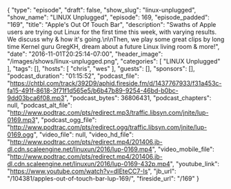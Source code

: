 {
  "type": "episode",
  "draft": false,
  "show_slug": "linux-unplugged",
  "show_name": "LINUX Unplugged",
  "episode": 169,
  "episode_padded": "169",
  "title": "Apple's Out Of Touch Bar",
  "description": "Swaths of Apple users are trying out Linux for the first time this week, with varying results. We discuss why & how it's going.\n\nThen, we play some great clips by long time Kernel guru GregKH, dream about a future Linux living room & more!",
  "date": "2016-11-01T20:25:14-07:00",
  "header_image": "/images/shows/linux-unplugged.png",
  "categories": [
    "LINUX Unplugged"
  ],
  "tags": [],
  "hosts": [
    "chris",
    "wes"
  ],
  "guests": [],
  "sponsors": [],
  "podcast_duration": "01:15:52",
  "podcast_file": "https://chtbl.com/track/392D9/aphid.fireside.fm/d/1437767933/f31a453c-fa15-491f-8618-3f71f1d565e5/b6b47b89-9254-46bd-b0bc-9dd03bca6f08.mp3",
  "podcast_bytes": 36806431,
  "podcast_chapters": null,
  "podcast_alt_file": "http://www.podtrac.com/pts/redirect.mp3/traffic.libsyn.com/jnite/lup-0169.mp3",
  "podcast_ogg_file": "http://www.podtrac.com/pts/redirect.ogg/traffic.libsyn.com/jnite/lup-0169.ogg",
  "video_file": null,
  "video_hd_file": "http://www.podtrac.com/pts/redirect.mp4/201406.jb-dl.cdn.scaleengine.net/linuxun/2016/lup-0169.mp4",
  "video_mobile_file": "http://www.podtrac.com/pts/redirect.mp4/201406.jb-dl.cdn.scaleengine.net/linuxun/2016/lup-0169-432p.mp4",
  "youtube_link": "https://www.youtube.com/watch?v=dIEteCC7-Is",
  "jb_url": "/104381/apples-out-of-touch-bar-lup-169/",
  "fireside_url": "/169"
}

